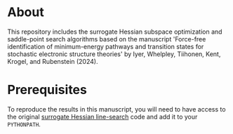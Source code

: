 # About
This repository includes the surrogate Hessian subspace optimization and saddle-point search algorithms based on the manuscript 'Force-free identification of minimum-energy pathways and transition states for stochastic electronic structure theories' by Iyer, Whelpley, Tiihonen, Kent, Krogel, and Rubenstein (2024).

# Prerequisites
To reproduce the results in this manuscript, you will need to have access to the original [surrogate Hessian line-search](https://github.com/QMCPACK/surrogate_hessian_relax/tree/master) code and add it to your `PYTHONPATH`.
